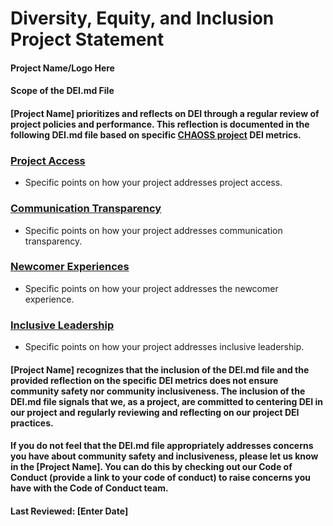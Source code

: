 # Diversity, Equity, and Inclusion Project Statement

#### Project Name/Logo Here

#### Scope of the DEI.md File

#### [Project Name] prioritizes and reflects on DEI through a regular review of project policies and performance. This reflection is documented in the following DEI.md file based on specific [CHAOSS project](https://chaoss.community) DEI metrics. 

### [Project Access](https://chaoss.community/?p=4953)
* Specific points on how your project addresses project access.
  
### [Communication Transparency](https://chaoss.community/?p=4957)
* Specific points on how your project addresses communication transparency. 
           
### [Newcomer Experiences](https://chaoss.community/?p=4891)
* Specific points on how your project addresses the newcomer experience.
  
### [Inclusive Leadership](https://chaoss.community/?p=3522)
* Specific points on how your project addresses inclusive leadership. 

#### [Project Name] recognizes that the inclusion of the DEI.md file and the provided reflection on the specific DEI metrics does not ensure community safety nor community inclusiveness. The inclusion of the DEI.md file signals that we, as a project, are committed to centering DEI in our project and regularly reviewing and reflecting on our project DEI practices.

#### If you do not feel that the DEI.md file appropriately addresses concerns you have about community safety and inclusiveness, please let us know in the [Project Name]. You can do this by checking out our Code of Conduct (provide a link to your code of conduct) to raise concerns you have with the Code of Conduct team.

#### Last Reviewed: [Enter Date]

